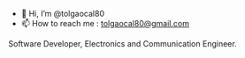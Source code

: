 - 👋 Hi, I’m @tolgaocal80
- 📫 How to reach me : tolgaocal80@gmail.com

Software Developer, Electronics and Communication Engineer.
<!---
tolgaocal80/tolgaocal80 is a ✨ special ✨ repository because its `README.md` (this file) appears on your GitHub profile.
You can click the Preview link to take a look at your changes.
--->
